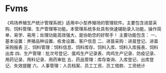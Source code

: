 # Fvms
 《鸡场养殖生产统计管理系统》适用中小型养殖场的管理软件。主要包含进苗采购、饲料管理、生产管理等功能。本管理系统多处具有快速辅助录入功能，操作简单，易学、易用；处理功能高效强大，是协助您的好帮手！ 主要功能包含： 一、基本设置：养殖品种设置、栋舍设置、客户信息 二、进苗采购：进苗登记、进苗采购报表 三、饲料管理：饲料信息、饲料库存、饲料入库、饲料入库报表、饲料出库 四、生产管理：批次号登记、蛋鸡生产记录表、肉鸡生产记录、防疫记录、用药记录、用料记录、用药审批 五、药品管理：库存查询、入库登记、出库登记、失效提醒 六、人事管理：人员档案、员工工资、员工借款、工资统计
